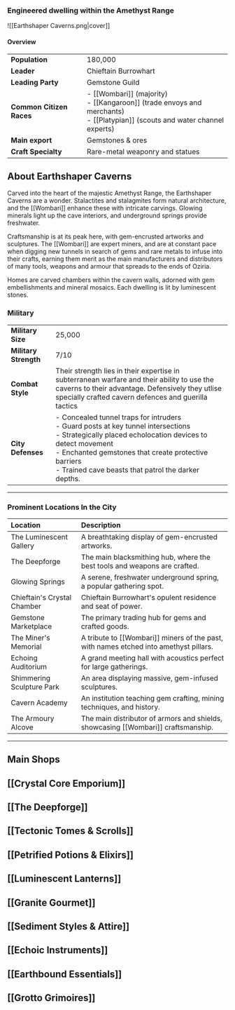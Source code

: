 
### Engineered dwelling within the Amethyst Range
 ![[Earthshaper Caverns.png|cover]]
 
#### Overview

|                          |                                                                                                                                |
| ------------------------ | ------------------------------------------------------------------------------------------------------------------------------ |
| **Population**           | 180,000                                                                                                                        |
| **Leader**               | Chieftain Burrowhart                                                                                                           |
| **Leading Party**        | Gemstone Guild                                                                                                                 |
| **Common Citizen Races** | - [[Wombari]] (majority)<br>- [[Kangaroon]] (trade envoys and merchants)<br>- [[Platypian]] (scouts and water channel experts) |
| **Main export**          | Gemstones & ores                                                                                                               |
| **Craft Specialty**      | Rare-metal weaponry and statues                                                                                                |


## About Earthshaper Caverns

Carved into the heart of the majestic Amethyst Range, the Earthshaper Caverns are a wonder. Stalactites and stalagmites form natural architecture, and the [[Wombari]] enhance these with intricate carvings. Glowing minerals light up the cave interiors, and underground springs provide freshwater. 

Craftsmanship is at its peak here, with gem-encrusted artworks and sculptures. The [[Wombari]] are expert miners, and are at constant pace when digging new tunnels in search of gems and rare metals to infuse into their crafts, earning them merit as the main manufacturers and distributors of many tools, weapons and armour that spreads to the ends of Oziria.

Homes are carved chambers within the cavern walls, adorned with gem embellishments and mineral mosaics. Each dwelling is lit by luminescent stones.

### Military
|                       |                                                                                                                                                                                                                                                                        |
| --------------------- | ---------------------------------------------------------------------------------------------------------------------------------------------------------------------------------------------------------------------------------------------------------------------- |
| **Military Size**     | 25,000                                                                                                                                                                                                                                                                 |
| **Military Strength** | 7/10                                                                                                                                                                                                                                                                   |
| **Combat Style**      | Their strength lies in their expertise in subterranean warfare and their ability to use the caverns to their advantage. Defensively they utlise specially crafted cavern defences and guerilla tactics                                                                 |
| **City Defenses**     | - Concealed tunnel traps for intruders<br>- Guard posts at key tunnel intersections<br>- Strategically placed echolocation devices to detect movement<br>- Enchanted gemstones that create protective barriers<br>- Trained cave beasts that patrol the darker depths. |

---

### Prominent Locations In the City

| Location                    | Description                                                                       |
|:--------------------------- |:--------------------------------------------------------------------------------- |
| The Luminescent Gallery     | A breathtaking display of gem-encrusted artworks.                                 |
| The Deepforge               | The main blacksmithing hub, where the best tools and weapons are crafted.         |
| Glowing Springs             | A serene, freshwater underground spring, a popular gathering spot.                |
| Chieftain's Crystal Chamber | Chieftain Burrowhart's opulent residence and seat of power.                       |
| Gemstone Marketplace        | The primary trading hub for gems and crafted goods.                               |
| The Miner's Memorial        | A tribute to [[Wombari]] miners of the past, with names etched into amethyst pillars. |
| Echoing Auditorium          | A grand meeting hall with acoustics perfect for large gatherings.                 |
| Shimmering Sculpture Park   | An area displaying massive, gem-infused sculptures.                               |
| Cavern Academy              | An institution teaching gem crafting, mining techniques, and history.             |
| The Armoury Alcove          | The main distributor of armors and shields, showcasing [[Wombari]] craftsmanship.     |

---

## Main Shops

[[Crystal Core Emporium]]
---

[[The Deepforge]]
---

[[Tectonic Tomes & Scrolls]]
---

[[Petrified Potions & Elixirs]]
---

[[Luminescent Lanterns]]
---

[[Granite Gourmet]]
---

[[Sediment Styles & Attire]]
---

[[Echoic Instruments]]
---

[[Earthbound Essentials]]
---

[[Grotto Grimoires]]
---
